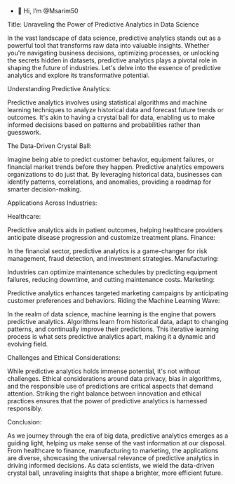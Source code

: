 - 👋 Hi, I’m @Msarim50

Title: Unraveling the Power of Predictive Analytics in Data Science

In the vast landscape of data science, predictive analytics stands out as a powerful tool that transforms raw data into valuable insights. Whether you're navigating business decisions, optimizing processes, or unlocking the secrets hidden in datasets, predictive analytics plays a pivotal role in shaping the future of industries. Let's delve into the essence of predictive analytics and explore its transformative potential.

Understanding Predictive Analytics:

Predictive analytics involves using statistical algorithms and machine learning techniques to analyze historical data and forecast future trends or outcomes. It's akin to having a crystal ball for data, enabling us to make informed decisions based on patterns and probabilities rather than guesswork.

The Data-Driven Crystal Ball:

Imagine being able to predict customer behavior, equipment failures, or financial market trends before they happen. Predictive analytics empowers organizations to do just that. By leveraging historical data, businesses can identify patterns, correlations, and anomalies, providing a roadmap for smarter decision-making.

Applications Across Industries:

Healthcare:

Predictive analytics aids in patient outcomes, helping healthcare providers anticipate disease progression and customize treatment plans.
Finance:

In the financial sector, predictive analytics is a game-changer for risk management, fraud detection, and investment strategies.
Manufacturing:

Industries can optimize maintenance schedules by predicting equipment failures, reducing downtime, and cutting maintenance costs.
Marketing:

Predictive analytics enhances targeted marketing campaigns by anticipating customer preferences and behaviors.
Riding the Machine Learning Wave:

In the realm of data science, machine learning is the engine that powers predictive analytics. Algorithms learn from historical data, adapt to changing patterns, and continually improve their predictions. This iterative learning process is what sets predictive analytics apart, making it a dynamic and evolving field.

Challenges and Ethical Considerations:

While predictive analytics holds immense potential, it's not without challenges. Ethical considerations around data privacy, bias in algorithms, and the responsible use of predictions are critical aspects that demand attention. Striking the right balance between innovation and ethical practices ensures that the power of predictive analytics is harnessed responsibly.

Conclusion:

As we journey through the era of big data, predictive analytics emerges as a guiding light, helping us make sense of the vast information at our disposal. From healthcare to finance, manufacturing to marketing, the applications are diverse, showcasing the universal relevance of predictive analytics in driving informed decisions. As data scientists, we wield the data-driven crystal ball, unraveling insights that shape a brighter, more efficient future.






<!---
Msarim50/Msarim50 is a ✨ special ✨ repository because its `README.md` (this file) appears on your GitHub profile.
You can click the Preview link to take a look at your changes.
--->
